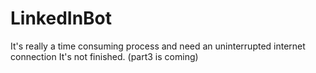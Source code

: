 # LinkedInBot
It's really a time consuming process and need an uninterrupted internet connection
It's not finished. (part3 is coming)
